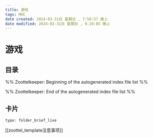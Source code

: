 ```yaml
---
title: 游戏
tags: MOC
date created: 2024-03-31日 星期日 , 7:58:57 晚上
date modified: 2024-03-31日 星期日 , 9:20:05 晚上
---
```

# 游戏

## 目录



%% Zoottelkeeper: Beginning of the autogenerated index file list  %%

%% Zoottelkeeper: End of the autogenerated index file list  %%





## 卡片

```ccard
type: folder_brief_live
```




















[[zoottel_template注意事项]]